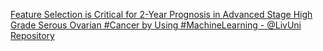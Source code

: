 [Feature Selection is Critical for 2-Year Prognosis in Advanced Stage High Grade Serous Ovarian #Cancer by Using #MachineLearning - @LivUni Repository ](https://qi.tc/qi/110095)